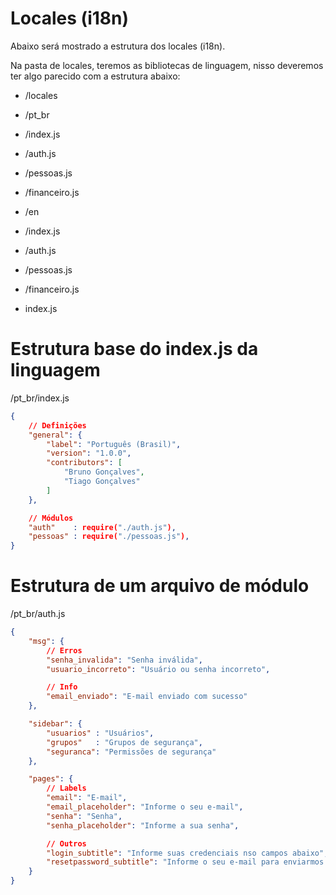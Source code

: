 # Locales (i18n)

Abaixo será mostrado a estrutura dos locales (i18n).

Na pasta de locales, teremos as bibliotecas de linguagem, nisso deveremos ter algo parecido com a estrutura abaixo:

 - /locales

  - /pt_br
   - /index.js
   - /auth.js
   - /pessoas.js
   - /financeiro.js

  - /en
   - /index.js
   - /auth.js
   - /pessoas.js
   - /financeiro.js

  - index.js

# Estrutura base do index.js da linguagem

/pt_br/index.js
```json
{
    // Definições
    "general": {
        "label": "Português (Brasil)",
        "version": "1.0.0",
        "contributors": [
            "Bruno Gonçalves",
            "Tiago Gonçalves"
        ]
    },

    // Módulos
    "auth"    : require("./auth.js"),
    "pessoas" : require("./pessoas.js"),
}
```

# Estrutura de um arquivo de módulo

/pt_br/auth.js
```json
{
    "msg": {
        // Erros
        "senha_invalida": "Senha inválida",
        "usuario_incorreto": "Usuário ou senha incorreto",

        // Info
        "email_enviado": "E-mail enviado com sucesso"
    },

    "sidebar": {
        "usuarios" : "Usuários",
        "grupos"   : "Grupos de segurança",
        "seguranca": "Permissões de segurança"
    },

    "pages": {
        // Labels
        "email": "E-mail",
        "email_placeholder": "Informe o seu e-mail",
        "senha": "Senha",
        "senha_placeholder": "Informe a sua senha",

        // Outros
        "login_subtitle": "Informe suas credenciais nso campos abaixo",
        "resetpassword_subtitle": "Informe o seu e-mail para enviarmos as instituições para reiniciar a senha"
    }
}
```